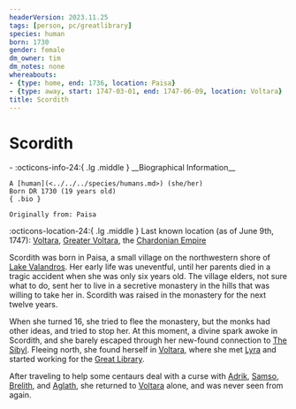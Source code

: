 ```yaml
---
headerVersion: 2023.11.25
tags: [person, pc/greatlibrary]
species: human
born: 1730
gender: female
dm_owner: tim
dm_notes: none
whereabouts:
- {type: home, end: 1736, location: Paisa}
- {type: away, start: 1747-03-01, end: 1747-06-09, location: Voltara}
title: Scordith
---
```

# Scordith
<div class="grid cards ext-narrow-margin ext-one-column" markdown>
- :octicons-info-24:{ .lg .middle } __Biographical Information__

    A [human](<../../../species/humans.md>) (she/her)  
    Born DR 1730 (19 years old)  
    { .bio }

    Originally from: Paisa
</div>

:octicons-location-24:{ .lg .middle } Last known location (as of June 9th, 1747): [Voltara](<../../../gazetteer/northwest-coast/northern-provinces/voltara/voltara.md>), [Greater Voltara](<../../../gazetteer/northwest-coast/northern-provinces/greater-voltara.md>), the [Chardonian Empire](<../../../gazetteer/greater-chardon/chardonian-empire/chardonian-empire.md>)


Scordith was born in Paisa, a small village on the northwestern shore of [Lake Valandros](<../../../gazetteer/greater-chardon/lake-valandros.md>). Her early life was uneventful, until her parents died in a tragic accident when she was only six years old. The village elders, not sure what to do, sent her to live in a secretive monastery in the hills that was willing to take her in. Scordith was raised in the monastery for the next twelve years. 

When she turned 16, she tried to flee the monastery, but the monks had other ideas, and tried to stop her. At this moment, a divine spark awoke in Scordith, and she barely escaped through her new-found connection to [The Sibyl](<../../../gods-and-religions/gods/incorporeal-gods/mos-numena-pantheon/the-sibyl.md>). Fleeing north, she found herself in [Voltara](<../../../gazetteer/northwest-coast/northern-provinces/voltara/voltara.md>), where she met [Lyra](<../../chardonians/lyra.md>) and started working for the [Great Library](<../../../gazetteer/greater-chardon/chardonian-empire/chardon/great-library.md>). 

After traveling to help some centaurs deal with a curse with [Adrik](<./adrik.md>), [Samso](<./samso.md>), [Brelith](<./brelith.md>), and [Aglath](<./aglath.md>), she returned to [Voltara](<../../../gazetteer/northwest-coast/northern-provinces/voltara/voltara.md>) alone, and was never seen from again.

